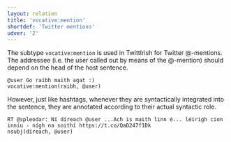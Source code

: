 ```yaml
---
layout: relation
title: 'vocative:mention'
shortdef: 'Twitter mentions'
udver: '2'
---
```


The subtype `vocative:mention` is used in TwittIrish for Twitter @-mentions. The addressee (i.e. the user called out by means of the @-mention) should depend on the head of the host sentence. 

~~~ sdparse
@user Go raibh maith agat :) 
vocative:mention(raibh, @user)
~~~

However, just like hashtags, whenever they are syntactically integrated into the sentence, they are annotated according to their actual syntactic role.


~~~ sdparse
RT @spleodar: Ní díreach @user ...Ach is maith linn é... léirigh cion inniu - nígh na soithí https://t.co/QaD247f1Dk
nsubj(díreach, @user)
~~~
<!-- Interlanguage links updated Ne 5. května 2024, 18:21:49 CEST -->
